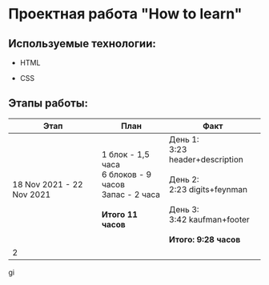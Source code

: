 # Проектная работа "How to learn"



## Используемые технологии:



* HTML

* CSS



## Этапы работы:


|Этап|План|Факт|
|--|--|--|
|18 Nov 2021 - 22 Nov 2021|1 блок - 1,5 часа <br> 6 блоков - 9 часов <br> Запас - 2 часа <br><br>**Итого 11 часов**|День 1: <br> 3:23 header+description <br><br> День 2: <br> 2:23 digits+feynman <br><br> День 3: <br> 3:42 kaufman+footer <br><br> **Итого: 9:28 часов**|
2|||
gi
